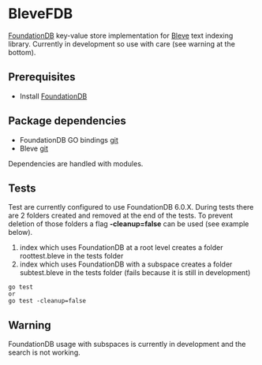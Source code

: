BleveFDB
======

[FoundationDB](https://www.foundationdb.org/) key-value store implementation for [Bleve](http://blevesearch.com/) text indexing library. Currently in development so use with care (see warning at the bottom).

Prerequisites
------

* Install [FoundationDB](https://www.foundationdb.org/download/)


Package dependencies
------
* FoundationDB GO bindings [git](https://github.com/apple/foundationdb/tree/master/bindings/go)
* Bleve [git](https://github.com/blevesearch/bleve)

Dependencies are handled with modules.

Tests
------
Test are currently configured to use FoundationDB 6.0.X.
During tests there are 2 folders created and removed at the end of the tests.
To prevent deletion of those folders a flag **-cleanup=false** can be used (see example below).
1. index which uses FoundationDB at a root level creates a folder roottest.bleve in the tests folder
2. index which uses FoundationDB with a subspace creates a folder subtest.bleve in the tests folder (fails because it is still in development)

```
go test
or
go test -cleanup=false
```

Warning
------
FoundationDB usage with subspaces is currently in development and the search is not working.